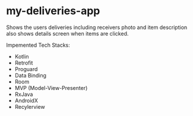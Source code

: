 # my-deliveries-app

Shows the users deliveries including receivers photo and item description also shows details screen when items are clicked.

Impemented Tech Stacks: 
  - Kotlin
  - Retrofit
  - Proguard
  - Data Binding
  - Room
  - MVP (Model-View-Presenter)
  - RxJava
  - AndroidX
  - Recylerview
  

